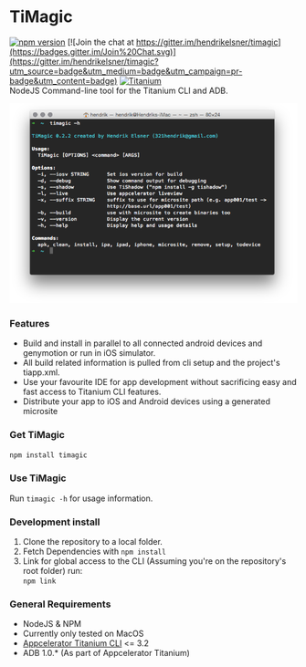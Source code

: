 # TiMagic  
[![npm version](https://badge.fury.io/js/timagic.svg)](http://badge.fury.io/js/timagic) [![Join the chat at https://gitter.im/hendrikelsner/timagic](https://badges.gitter.im/Join%20Chat.svg)](https://gitter.im/hendrikelsner/timagic?utm_source=badge&utm_medium=badge&utm_campaign=pr-badge&utm_content=badge) [![Titanium](http://www-static.appcelerator.com/badges/titanium-git-badge-sq.png)](http://www.appcelerator.com/titanium/)  
NodeJS Command-line tool for the Titanium CLI and ADB.  

![*Screenshot here*](screen.png)
### Features
* Build and install in parallel to all connected android devices and genymotion or run in iOS simulator.
* All build related information is pulled from cli setup and the project's tiapp.xml.
* Use your favourite IDE for app development without sacrificing easy and fast access to Titanium CLI features.
* Distribute your app to iOS and Android devices using a generated microsite

### Get TiMagic
```npm install timagic```

### Use TiMagic
Run `timagic -h` for usage information.

### Development install
1. Clone the repository to a local folder.
1. Fetch Dependencies with ```npm install```
1. Link for global access to the CLI
(Assuming you're on the repository's root folder) run:  
```npm link```

### General Requirements
* NodeJS & NPM
* Currently only tested on MacOS
* [Appcelerator Titanium CLI](https://github.com/appcelerator/titanium) <= 3.2
* ADB 1.0.* (As part of Appcelerator Titanium)